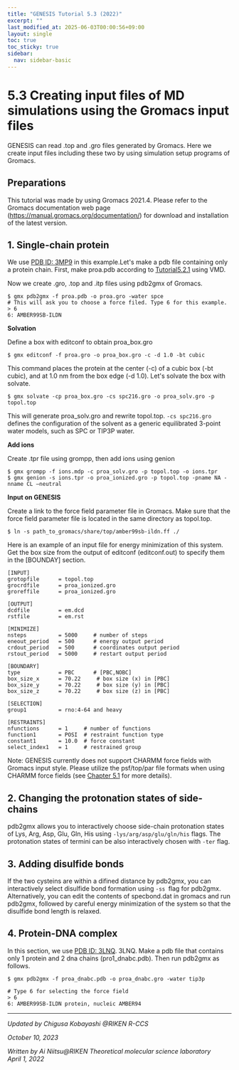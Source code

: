 ```yaml
---
title: "GENESIS Tutorial 5.3 (2022)"
excerpt: ""
last_modified_at: 2025-06-03T00:00:56+09:00
layout: single
toc: true
toc_sticky: true
sidebar:
  nav: sidebar-basic
---
```


# 5.3 Creating input files of MD simulations using the Gromacs input files

GENESIS can read .top and .gro files generated by Gromacs. Here we
create input files including these two by using simulation setup
programs of Gromacs.

## Preparations

This tutorial was made by using Gromacs 2021.4. Please refer to the
Gromacs documentation web page
(<https://manual.gromacs.org/documentation/>) for download and
installation of the latest version.

## 1. Single-chain protein 

We use [PDB ID: 3MP9](https://www.rcsb.org/structure/3MP9) in this example.Let's make a pdb file
containing only a protein chain. First, make proa.pdb according to
[Tutorial5.2.1](/tutorials/genesis_tutorial_5.2_2022/#1_Single-chain_protein) using VMD.

Now we create .gro, .top and .itp files using pdb2gmx of Gromacs.


```
$ gmx pdb2gmx -f proa.pdb -o proa.gro -water spce
# This will ask you to choose a force filed. Type 6 for this example.
> 6
6: AMBER99SB-ILDN

```

**Solvation**

Define a box with editconf to obtain proa_box.gro


```
$ gmx editconf -f proa.gro -o proa_box.gro -c -d 1.0 -bt cubic

```

This command places the protein at the center (-c) of a cubic box (-bt cubic), and at 1.0 nm from the box edge (-d 1.0). Let's solvate the box
with solvate.


```
$ gmx solvate -cp proa_box.gro -cs spc216.gro -o proa_solv.gro -p topol.top

```

This will generate proa_solv.gro and rewrite topol.top. `-cs spc216.gro`
defines the configuration of the solvent as a generic equilibrated
3-point water models, such as SPC or TIP3P water.

**Add ions**

Create .tpr file using grompp, then add ions using genion


```
$ gmx grompp -f ions.mdp -c proa_solv.gro -p topol.top -o ions.tpr
$ gmx genion -s ions.tpr -o proa_ionized.gro -p topol.top -pname NA -nname CL –neutral

```

**Input on GENESIS**

Create a link to the force field parameter file in Gromacs. Make sure
that the force field parameter file is located in the same directory as
topol.top.


```
$ ln -s path_to_gromacs/share/top/amber99sb-ildn.ff ./

```

Here is an example of an input file for energy minimization of this
system. Get the box size from the output of editconf (editconf.out) to
specify them in the \[BOUNDAY\] section.


```
[INPUT]
grotopfile      = topol.top
grocrdfile      = proa_ionized.gro
groreffile      = proa_ionized.gro

[OUTPUT]
dcdfile         = em.dcd
rstfile         = em.rst

[MINIMIZE]
nsteps          = 5000     # number of steps
eneout_period   = 500      # energy output period
crdout_period   = 500      # coordinates output period
rstout_period   = 5000     # restart output period

[BOUNDARY]
type            = PBC      # [PBC,NOBC]
box_size_x      = 70.22     # box size (x) in [PBC]
box_size_y      = 70.22     # box size (y) in [PBC]
box_size_z      = 70.22     # box size (z) in [PBC]

[SELECTION]
group1          = rno:4-64 and heavy

[RESTRAINTS]
nfunctions      = 1     # number of functions
function1       = POSI  # restraint function type
constant1       = 10.0  # force constant
select_index1   = 1     # restrained group

```

Note: GENESIS currently does not support CHARMM force fields with
Gromacs input style. Please utilize the psf/top/par file formats when
using CHARMM force fields (see [Chapter 5.1](/tutorials/genesis_tutorial_5.1_2022/) for more details).

## 2. Changing the protonation states of side-chains 

pdb2gmx allows you to interactively choose side-chain protonation states
of Lys, Arg, Asp, Glu, Gln, His using `-lys/arg/asp/glu/gln/his` flags.
The protonation states of termini can be also interactively chosen with
`-ter` flag.

##  3. Adding disulfide bonds

If the two cysteins are within a difined distance by pdb2gmx, you can
interactively select disulfide bond formation using `-ss `flag for
pdb2gmx. Alternatively, you can edit the contents of specbond.dat in
gromacs and run pdb2gmx, followed by careful energy minimization of the
system so that the disulfide bond length is relaxed.

##  4. Protein-DNA complex

In this section, we use [PDB ID: 3LNQ](https://www.rcsb.org/structure/3LNQ). 3LNQ. Make a pdb file that contains only 1
protein and 2 dna chains (pro1_dnabc.pdb). Then run pdb2gmx as follows.


```
$ gmx pdb2gmx -f proa_dnabc.pdb -o proa_dnabc.gro -water tip3p

# Type 6 for selecting the force field
> 6
6: AMBER99SB-ILDN protein, nucleic AMBER94

```

------------------------------------------------------------------------

*Updated by Chigusa Kobayashi \@RIKEN R-CCS*

*October 10, 2023*

*Written by Ai Niitsu@RIKEN Theoretical molecular science laboratory\
April 1, 2022*


